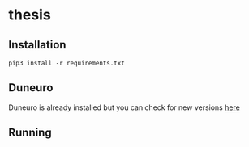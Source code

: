 # thesis
 


## Installation
```
pip3 install -r requirements.txt
```

## Duneuro
Duneuro is already installed but you can check for new versions [here](http://duneuro.org/)
## Running